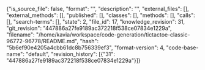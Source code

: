 {"is_source_file": false, "format": "", "description": "", "external_files": [], "external_methods": [], "published": [], "classes": [], "methods": [], "calls": [], "search-terms": [], "state": 2, "file_id": 17, "knowledge_revision": 31, "git_revision": "447886a27fe9189ac372218f538ce07834e1229a", "filename": "/home/kavia/workspace/code-generation/tictactoe-classic-96772-96778/README.md", "hash": "5b6ef90e4205a4cbb61dc8b756339ef3", "format-version": 4, "code-base-name": "default", "revision_history": [{"31": "447886a27fe9189ac372218f538ce07834e1229a"}]}